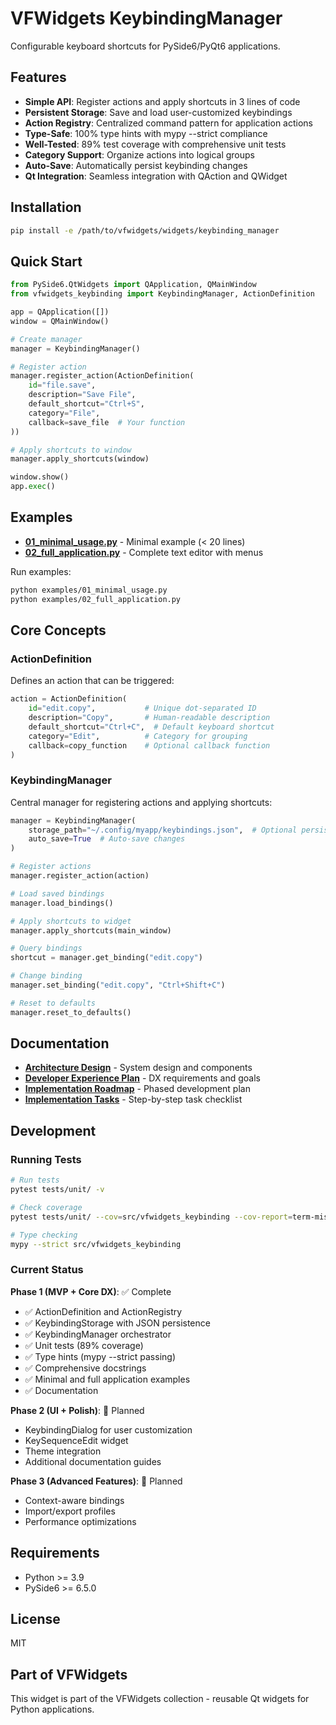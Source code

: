 # VFWidgets KeybindingManager

Configurable keyboard shortcuts for PySide6/PyQt6 applications.

## Features

- **Simple API**: Register actions and apply shortcuts in 3 lines of code
- **Persistent Storage**: Save and load user-customized keybindings
- **Action Registry**: Centralized command pattern for application actions
- **Type-Safe**: 100% type hints with mypy --strict compliance
- **Well-Tested**: 89% test coverage with comprehensive unit tests
- **Category Support**: Organize actions into logical groups
- **Auto-Save**: Automatically persist keybinding changes
- **Qt Integration**: Seamless integration with QAction and QWidget

## Installation

```bash
pip install -e /path/to/vfwidgets/widgets/keybinding_manager
```

## Quick Start

```python
from PySide6.QtWidgets import QApplication, QMainWindow
from vfwidgets_keybinding import KeybindingManager, ActionDefinition

app = QApplication([])
window = QMainWindow()

# Create manager
manager = KeybindingManager()

# Register action
manager.register_action(ActionDefinition(
    id="file.save",
    description="Save File",
    default_shortcut="Ctrl+S",
    category="File",
    callback=save_file  # Your function
))

# Apply shortcuts to window
manager.apply_shortcuts(window)

window.show()
app.exec()
```

## Examples

- **[01_minimal_usage.py](examples/01_minimal_usage.py)** - Minimal example (< 20 lines)
- **[02_full_application.py](examples/02_full_application.py)** - Complete text editor with menus

Run examples:
```bash
python examples/01_minimal_usage.py
python examples/02_full_application.py
```

## Core Concepts

### ActionDefinition

Defines an action that can be triggered:

```python
action = ActionDefinition(
    id="edit.copy",           # Unique dot-separated ID
    description="Copy",       # Human-readable description
    default_shortcut="Ctrl+C",  # Default keyboard shortcut
    category="Edit",          # Category for grouping
    callback=copy_function    # Optional callback function
)
```

### KeybindingManager

Central manager for registering actions and applying shortcuts:

```python
manager = KeybindingManager(
    storage_path="~/.config/myapp/keybindings.json",  # Optional persistent storage
    auto_save=True  # Auto-save changes
)

# Register actions
manager.register_action(action)

# Load saved bindings
manager.load_bindings()

# Apply shortcuts to widget
manager.apply_shortcuts(main_window)

# Query bindings
shortcut = manager.get_binding("edit.copy")

# Change binding
manager.set_binding("edit.copy", "Ctrl+Shift+C")

# Reset to defaults
manager.reset_to_defaults()
```

## Documentation

- **[Architecture Design](docs/architecture-DESIGN.md)** - System design and components
- **[Developer Experience Plan](docs/developer-experience-PLAN.md)** - DX requirements and goals
- **[Implementation Roadmap](docs/implementation-roadmap-PLAN.md)** - Phased development plan
- **[Implementation Tasks](docs/tasks-IMPLEMENTATION.md)** - Step-by-step task checklist

## Development

### Running Tests

```bash
# Run tests
pytest tests/unit/ -v

# Check coverage
pytest tests/unit/ --cov=src/vfwidgets_keybinding --cov-report=term-missing

# Type checking
mypy --strict src/vfwidgets_keybinding
```

### Current Status

**Phase 1 (MVP + Core DX)**: ✅ Complete

- ✅ ActionDefinition and ActionRegistry
- ✅ KeybindingStorage with JSON persistence
- ✅ KeybindingManager orchestrator
- ✅ Unit tests (89% coverage)
- ✅ Type hints (mypy --strict passing)
- ✅ Comprehensive docstrings
- ✅ Minimal and full application examples
- ✅ Documentation

**Phase 2 (UI + Polish)**: 📅 Planned
- KeybindingDialog for user customization
- KeySequenceEdit widget
- Theme integration
- Additional documentation guides

**Phase 3 (Advanced Features)**: 📅 Planned
- Context-aware bindings
- Import/export profiles
- Performance optimizations

## Requirements

- Python >= 3.9
- PySide6 >= 6.5.0

## License

MIT

## Part of VFWidgets

This widget is part of the VFWidgets collection - reusable Qt widgets for Python applications.
